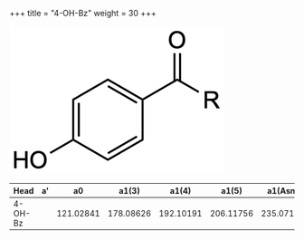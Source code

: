 +++
title = "4-OH-Bz"
weight = 30
+++

![](/img/4-OH-Bz.png?classes=border)

| Head           | a'        | a0        | a1(3)     | a1(4)     | a1(5)     | a1(Asn)   |
|----------------|-----------|-----------|-----------|-----------|-----------|-----------|
| 4-OH-Bz        |           | 121.02841 | 178.08626 | 192.10191 | 206.11756 | 235.07133 |
